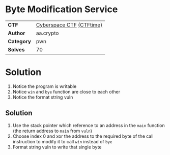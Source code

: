 # Byte Modification Service

|              |                                                                                    |
| ------------ | ---------------------------------------------------------------------------------- |
| **CTF**      | [Cyberspace CTF](https://2024.csc.tf/) [(CTFtime)](https://ctftime.org/event/2428) |
| **Author**   | aa.crypto                                                                          |
| **Category** | pwn                                                                                |
| **Solves**   | 70                                                                                 |

# Solution

1. Notice the program is writable
2. Notice `win` and `bye` function are close to each other
3. Notice the format string vuln

## Solution

1. Use the stack pointer which reference to an address in the `main` function (the return address to `main` from `vuln`)
2. Choose index 0 and xor the address to the required byte of the call instruction to modify it to call `win` instead of `bye`
3. Format string vuln to write that single byte
